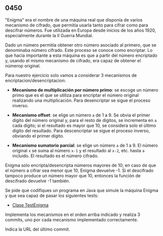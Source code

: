 ## 0450

"Enigma" era el nombre de una máquina real que disponía de varios mecanismo de cifrado, que permitía usarla tanto para cifrar como para descifrar números. Fue utilizada en Europa desde inicios de los años 1920, especialmente durante la II Guerra Mundial.

Dado un número permitía obtener otro número asociado al primero, que se denominaba número cifrado. Este proceso se conoce como encriptar. Lo que hacía importante a esta máquina es que a partir del número encriptado y, usando el mismo mecanismo de cifrado, era capaz de obtener el númerop original.

Para nuestro ejercicio solo vamos a considerar 3 mecanismos de encriptacion/desencriptacion:

* __Mecanismo de multiplicación por número primo__: se escoge un número primo que es el que se utiliza para encriptar el número original realizando una multiplicación. Para desencriptar se sigue el proceso inverso.

* __Mecanismo offset__: se elige un número `a` de 1 a 9. Se obvia el primer dígito del número original y, para el resto de dígitos, se incrementa en `a` cada dígito; si el resultado es mayor que 10, se considera solo el último dígito del resultado. Para descencriptar se sigue el proceso inverso, obviando el primer dígito.

* __Mecanismo sumatorio parcial__: se elige un número `a` de 1 a 9. El número original `x` se suma al número `x-1` y el resultado al `x-2`, etc. hasta `a` incluido. El resultado es el número cifrado.

Enigma solo encripta/desencripta números mayores de 10; en caso de que el número a cifrar sea menor que 10, Enigma devuelve -1. Si el descifrado tampoco produce un número mayor que 10, entonces la función de descifrado devuelve -1 también.

Se pide que codifiques un programa en Java que simule la máquina Enigma y que sea capaz de pasar los siguientes tests:

* [Clase TestEnigma](EnigmaTest.java)

Implementa los mecanismos en el orden arriba indicado y realiza 3 commits, uno por cada mecanismo implementado correctamente.

Indica la URL del último commit.



